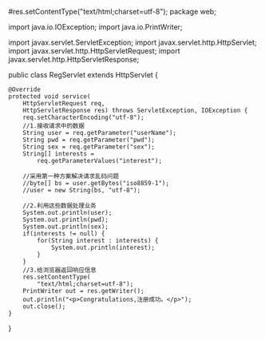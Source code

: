 
#res.setContentType("text/html;charset=utf-8");
package web;

import java.io.IOException;
import java.io.PrintWriter;

import javax.servlet.ServletException;
import javax.servlet.http.HttpServlet;
import javax.servlet.http.HttpServletRequest;
import javax.servlet.http.HttpServletResponse;

public class RegServlet extends HttpServlet {

	@Override
	protected void service(
		HttpServletRequest req, 
		HttpServletResponse res) throws ServletException, IOException {
		req.setCharacterEncoding("utf-8");
		//1.接收请求中的数据
		String user = req.getParameter("userName");
		String pwd = req.getParameter("pwd");
		String sex = req.getParameter("sex");
		String[] interests = 
			req.getParameterValues("interest");
		
		//采用第一种方案解决请求乱码问题
		//byte[] bs = user.getBytes("iso8859-1");
		//user = new String(bs, "utf-8");
		
		//2.利用这些数据处理业务
		System.out.println(user);
		System.out.println(pwd);
		System.out.println(sex);
		if(interests != null) {
			for(String interest : interests) {
				System.out.println(interest);
			}
		}
		//3.给浏览器返回响应信息
		res.setContentType(
			"text/html;charset=utf-8");
		PrintWriter out = res.getWriter();
		out.println("<p>Congratulations,注册成功。</p>");
		out.close();
	}

}
